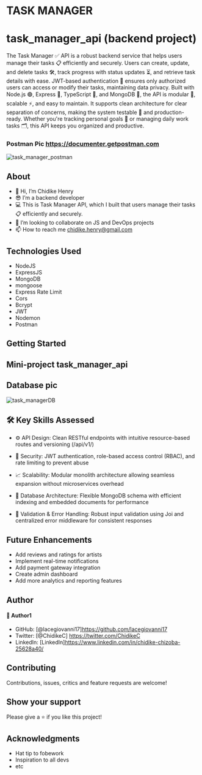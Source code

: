 # TASK MANAGER
# task_manager_api (backend project)
The Task Manager ✅ API is a robust backend service that helps users manage their tasks 📋 efficiently and securely.
Users can create, update, and delete tasks 🛠️, track progress with status updates ⏳, and retrieve task details with ease.
JWT-based authentication 🔐 ensures only authorized users can access or modify their tasks, maintaining data privacy.
Built with Node.js 🟢, Express 🚀, TypeScript 📜, and MongoDB 🍃, the API is modular 🧱, scalable ⚡, and easy to maintain.
It supports clean architecture for clear separation of concerns, making the system testable 🧪 and production-ready.
Whether you're tracking personal goals 🎯 or managing daily work tasks 🗂️, this API keeps you organized and productive.

### Postman Pic https://documenter.getpostman.com
![task_manager_postman](https://github.com/user-attachments/assets/851e6469-e25e-4718-9f8e-14b9425f1fc7)



## About 
* 👋 Hi, I’m Chidike Henry
* 😎 I’m a backend developer
* 💻 This is Task Manager API, which I built that users manage their tasks 📋 efficiently and securely.
* 💞️ I’m looking to collaborate on JS and DevOps projects
* 📫 How to reach me chidike.henry@gmail.com 

## Technologies Used
* NodeJS
* ExpressJS
* MongoDB
* mongoose
* Express Rate Limit
* Cors
* Bcrypt
* JWT
* Nodemon
* Postman 

## Getting Started
## Mini-project   task_manager_api 

## Database pic 
![task_managerDB](https://github.com/user-attachments/assets/f4c373a5-e387-451f-8819-fe3d564a611e)


## 🛠️ Key Skills Assessed

* ⚙️ API Design: Clean RESTful endpoints with intuitive resource-based routes and versioning (/api/v1/)

* 🔐 Security: JWT authentication, role-based access control (RBAC), and rate limiting to prevent abuse

* 📈 Scalability: Modular monolith architecture allowing seamless expansion without microservices overhead

* 🧠 Database Architecture: Flexible MongoDB schema with efficient indexing and embedded documents for performance

* 🧪 Validation & Error Handling: Robust input validation using Joi and centralized error middleware for consistent responses  

## Future Enhancements
* Add reviews and ratings for artists
* Implement real-time notifications
* Add payment gateway integration
* Create admin dashboard
* Add more analytics and reporting features

## Author
#### 👤 Author1
- GitHub: [@lacegiovanni17]https://github.com/lacegiovanni17
- Twitter: [@ChidikeC] https://twitter.com/ChidikeC
- LinkedIn: [LinkedIn]https://www.linkedin.com/in/chidike-chizoba-25628a40/

## Contributing 
Contributions, issues, critics and feature requests are welcome!

## Show your support
Please give a ⭐️ if you like this project! 

## Acknowledgments
- Hat tip to fobework
- Inspiration to all devs
- etc
